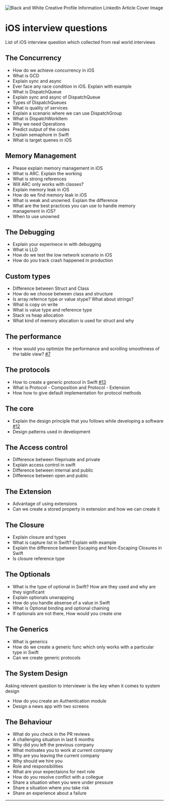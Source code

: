 

![Black and White Creative Profile Information LinkedIn Article Cover Image](https://github.com/bibin-jaimon/InterviewKit-iOS/assets/22428886/7ad0e306-17a0-42c5-980e-c6f24aea9af5)

# iOS interview questions


List of iOS interview question which collected from real world interviews

## The Concurrency

- How do we achieve concurrency in iOS
- What is GCD
- Explain sync and async
- Ever face any race condition in iOS. Explain with example
- What is DispatchQueue
- Explain sync and async of DispatchQueue
- Types of DispatchQueues
- What is quality of services
- Explain a scenario where we can use DispatchGroup
- What is DispatchWorkItem
- Why we need Operations
- Predict output of the codes
- Explain semaphore in Swift
- What is target quenes in iOS

## Memory Management

- Please explain memory management in iOS
- What is ARC. Explain the working
- What is strong references
- Will ARC only works with classes?
- Explain memory leak in iOS
- How do we find memory leak in iOS
- What is weak and unowned. Explain the difference
- What are the best practices you can use to handle memory management in iOS?
- When to use unowned


## The Debugging

- Explain your experinece in with debugging
- What is LLD
- How do we test the low network scenario in iOS
- How do you track crash happened in production

## Custom types

- Difference between Struct and Class
- How do we choose between class and structure
- Is array refernce type or value stype? What about strings?
- What is copy on write
- What is value type and reference type
- Stack vs heap allocation
- What kind of memory allocation is used for struct and why

## The performance
- How would you optimize the performance and scrolling smoothness of the table view? [#7](https://github.com/bibin-jaimon/2023-ios-interview-prep/issues/7#issue-1998834546)

## The protocols
- How to create a generic protocol in Swift [#13](https://github.com/bibin-jaimon/2023-ios-interview-prep/issues/13#issue-2086925400)
- What is Protocol - Composition and Protocol - Extension
- How how to give default implementation for protocol methods

## The core
- Explain the design principle that you follows while developing a software [#12](https://github.com/bibin-jaimon/2023-ios-interview-prep/issues/12#issue-2086920279)
- Design patterns used in development


## The Access control
- Difference between fileprivate and private
- Explain access control in swift
- Difference between internal and public
- Difference between open and public

## The Extension
- Advantage of using extensions
- Can we create a stored property in extension and how we can create it

## The Closure
- Explain closure and types
- What is capture list in Swift? Explain with example
- Explain the difference between Escaping and Non-Escaping Closures in Swift
- Is closure reference type


## The Optionals
- What is the type of optional in Swift? How are they used and why are they significant
- Explain optionals unwrapping
- How do you handle absense of a value in Swift
- What is Optional binding and optional chaining
- If optionals are not there, How would you create one

## The Generics
- What is generics
- How do we create a generic func which only works with a particular type in Swift
- Can we create generic protocols

## The System Design

Asking relevent question to interviewer is the key when it comes to system design

- How do you create an Authentication module
- Design a news app with two screens

## The Behaviour
- What do you check in the PR reviews
- A challenging situation in last 6 months
- Why did you left the previous company
- What motivates you to work at current company
- Why are you leaving the current company
- Why should we hire you
- Role and responsibilities
- What are your expectaions for next role
- How do you resolve conflict with a collegue
- Share a situation when you were under pressure
- Share a situation where you take risk
- Share an experience about a failure

---

<!---
> 🚀 Difference between Any, any and AnyObject

> 🚀 What is Generics in Swift

> **Self self .self**

> ObjectIdentifier

> Discardable result
> Property wrappers
> 

Why its called pop

Why extension can’t stored props

What is property wrappers



How can we achieve abstraction in swift

Question: What is the difference between the retain cycle and the capture list in iOS? How do you avoid retain cycles in your code?

Question: 

Question: 

Question: What are the most effective ways to write clean code?

Question: Compare static and dynamic libraries in iOS. How are dynamic libraries different from static libraries in memory usage?

Question: What approaches can you use to optimize performance and avoid bottlenecks in case of heavy loads like many UI updates or computationally intensive tasks?


Question: Why is code smells so important in iOS? What are the common code smells in Swift?

Question: What should you consider while designing an iOS app to support offline mode?

Question: 

Value capturing closure

Generics

Why its called pop

Why extension can’t stored props

What is property wrappers

Difference between internal and public

How can we achieve abstraction in swift

Defer key word and execution order

---

```text
Consider the following scenario: You have a table view with a large number of cells containing images. How would you optimize the performance and scrolling smoothness of the table view?
```

> To optimize the performance and scrolling smoothness of a table view with a large number of cells containing images, the following strategies can be employed:
>
> `Implement Cell Reuse`: Use cell reuse by utilizing the dequeueReusableCell(withIdentifier:forIndexPath:) method provided by UITableView. This allows cells to be recycled and reused instead of creating new cells for each row. By reusing cells, memory consumption is reduced and scrolling performance is improved.
>
> `Asynchronous Image Loading`: Download or load images asynchronously on a background queue, so that the main UI thread is not blocked. This can be achieved by using libraries such as SDWebImage or AlamofireImage, which handle asynchronous image loading and caching.
>
> `Image Caching`: Implement image caching to avoid redundant downloads or fetches from the network. Caching can be done using tools like NSCache or third-party libraries such as SDWebImage or Kingfisher. Caching improves performance by storing images in memory or on disk, reducing the need for repeated network requests.
>
> `Lazy Loading`: Load images lazily as the cells become visible on the screen. This can be achieved by implementing a technique known as "lazy loading" where you load the images for only the visible cells and postpone loading the rest until they become visible. This approach prevents unnecessary loading of off-screen images and improves scrolling performance.
>
> `Image Resizing`: Resize the images to the appropriate dimensions for display in the table view cells. Large images consume more memory and take longer to render. By resizing the images to match the cell's size or a predefined size, you can significantly improve performance.
>
> `Prefetching`: Implement the prefetchRows(at:) method provided by UITableViewDataSourcePrefetching protocol to prefetch the images for upcoming cells as the user scrolls. This can be done by initiating image loading or downloading in advance for cells that are likely to become visible next. Prefetching enhances the user experience by reducing the lag when new cells appear on the screen.
>
> `Reduce Cell Complexity`: Simplify the cell's layout and contents. Minimize the number of subviews, avoid complex hierarchy, and use lightweight UI components. By reducing the complexity of the cell, the rendering process becomes faster, resulting in smoother scrolling.
>
> `Compress Images`: Compress the images to reduce their file size without significant loss of quality. Smaller image sizes lead to faster downloads and improved rendering performance.
>
> By employing these optimization techniques, you can ensure a smooth and efficient scrolling experience for a table view with a large number of cells containing images.

---



```
How call get landed on device when its not active
```
```
How calling and messaging is handled in your project
```
```
What is use of ScrollView content size method
```
7> What is reusable identifier and what is its use
8> Explain VIPER design pattern
9> 
10> What is difference between Array and NSArray

> **What is defer keyword and its use**

12> 
13> 
14> What are access specifiers in swift
15> What is difference between Open and Public
16> What is difference between private and filePrivate
17> 
18> What is difference between static and dynamic framework
19> How you add your own framework in pods
20> What is Codable protocol
21> What is drawback of Codable protocol
22> What are drawBacks of VIPER design pattern
23> What is constraints and its use
24> What is difference between content Hugging and Compression- Resistance
25> What is XCTAssert in Unit Testing
26> Have you worked on UITesting
27> What is universal Link
28> What is App thinning
29> How you will achieve App thinning
30> Find pairs of colours in given array - [1,2,1,3,4,2,1]
31> What is autoReleasePool , when to use it ?
32> How memory management happen in iOS
33> How reference count works in iOS
34> Difference between Struct and Class
35> What is the difference between GCD and OperationQueue
36> What is Protocol Oriented Programming language

🍎 iOS View Controller Life Cycle
🍎 iOS App Life Cycle 
🍎 iOS architectural patterns
🍎 OOP in iOS 
🍎 POP in iOS 

Can we cancel the task in GCD? Yes, DispatchWorkItem

Static dispatch vs dynamic dispatch
Method dispatch

Design Pattern(structural pattern, creatinal pattern, behavioural patterns)
- Singleton
- Facade
- Observer
- 
- 

iOS view size classes


content huggin compression resistance
code example with sync vs async in serial and concurrent view.
--->
